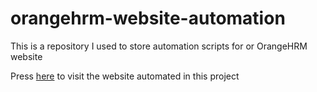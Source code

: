 # orangehrm-website-automation
This is a repository I used to store automation scripts for or OrangeHRM website

Press [here](https://link-url-here.org](https://opensource-demo.orangehrmlive.com/web/index.php/auth/login)https://opensource-demo.orangehrmlive.com/web/index.php/auth/login) to visit the website automated in this project
